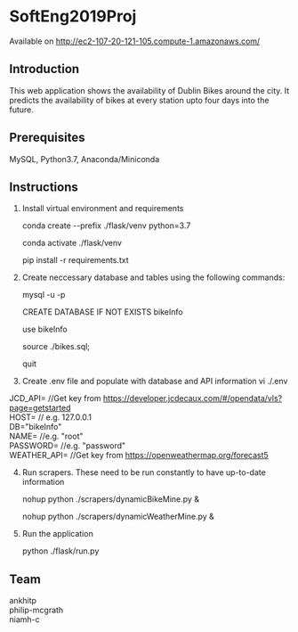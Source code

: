 # SoftEng2019Proj
Available on http://ec2-107-20-121-105.compute-1.amazonaws.com/

## Introduction
This web application shows the availability of Dublin Bikes around the city. It predicts the availability of bikes at every station upto four days into the future.

## Prerequisites
MySQL, Python3.7, Anaconda/Miniconda

## Instructions
1. Install virtual environment and requirements
<ul>conda create --prefix ./flask/venv python=3.7</ul>
<ul>conda activate ./flask/venv</ul>
<ul>pip install -r requirements.txt</ul>

2. Create neccessary database and tables using the following commands:
<ul>mysql -u <username> -p</ul>
<ul>CREATE DATABASE IF NOT EXISTS bikeInfo</ul>
<ul>use bikeInfo</ul>
<ul>source ./bikes.sql;</ul>
<ul>quit</ul>
  
3. Create .env file and populate with database and API information
vi ./.env
  
JCD_API=<API KEY> //Get key from https://developer.jcdecaux.com/#/opendata/vls?page=getstarted <br>
HOST= // e.g. 127.0.0.1 <br>
DB="bikeInfo" <br>
NAME= //e.g. "root" <br>
PASSWORD= //e.g. "password" <br>
WEATHER_API=<API key> //Get key from https://openweathermap.org/forecast5

4. Run scrapers. These need to be run constantly to have up-to-date information
<ul>nohup python ./scrapers/dynamicBikeMine.py & </ul>
<ul>nohup python ./scrapers/dynamicWeatherMine.py & </ul>

5. Run the application 
<ul>python ./flask/run.py</ul>

## Team
ankhitp<br>
philip-mcgrath<br>
niamh-c
